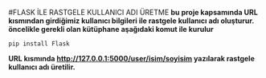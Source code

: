 #FLASK İLE RASTGELE KULLANICI ADI ÜRETME
**bu proje kapsamında URL kısmından girdiğimiz kullanıcı bilgileri ile rastgele kullanıcı adı oluşturur.**
**öncelikle gerekli olan kütüphane aşağıdaki komut ile kurulur**
```
pip install Flask
```
**URL kısmında http://127.0.0.1:5000/user/isim/soyisim yazılarak rastgele kullanıcı adı üretilir.** 
